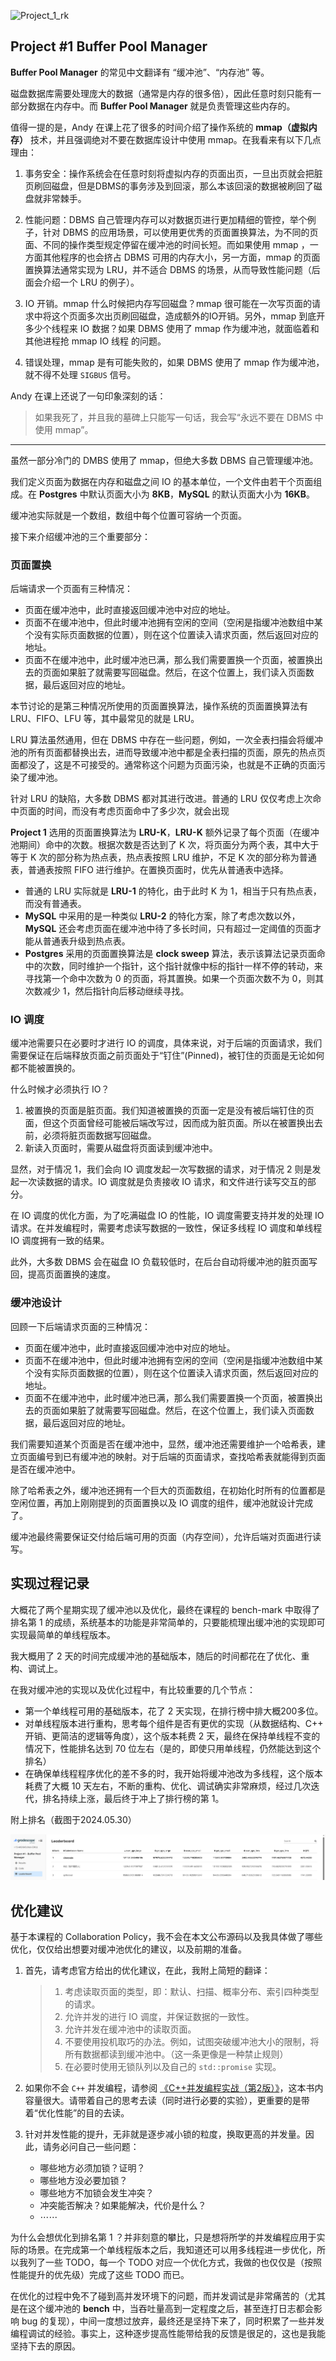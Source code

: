 ![Project_1_rk](./Project_1_rk.png)

## Project #1 Buffer Pool Manager

**Buffer Pool Manager** 的常见中文翻译有 “缓冲池”、“内存池” 等。

磁盘数据库需要处理庞大的数据（通常是内存的很多倍），因此任意时刻只能有一部分数据在内存中。而 **Buffer Pool Manager** 就是负责管理这些内存的。

值得一提的是，Andy 在课上花了很多的时间介绍了操作系统的 **mmap（虚拟内存）** 技术，并且强调绝对不要在数据库设计中使用 mmap。在我看来有以下几点理由：

1.   事务安全：操作系统会在任意时刻将虚拟内存的页面出页，一旦出页就会把脏页刷回磁盘，但是DBMS的事务涉及到回滚，那么本该回滚的数据被刷回了磁盘就非常棘手。
2.   性能问题：DBMS 自己管理内存可以对数据页进行更加精细的管控，举个例子，针对 DBMS 的应用场景，可以使用更优秀的页面置换算法，为不同的页面、不同的操作类型规定停留在缓冲池的时间长短。而如果使用 mmap ，一方面其他程序的也会挤占 DBMS 可用的内存大小，另一方面，mmap 的页面置换算法通常实现为 LRU，并不适合 DBMS 的场景，从而导致性能问题（后面会介绍一个 LRU 的例子）。
3.   IO 开销。mmap 什么时候把内存写回磁盘？mmap 很可能在一次写页面的请求中将这个页面多次出页刷回磁盘，造成额外的IO开销。另外，mmap 到底开多少个线程来 IO 数据？如果 DBMS 使用了 mmap 作为缓冲池，就面临着和其他进程抢 mmap IO 线程 的问题。

4.   错误处理，mmap 是有可能失败的，如果 DBMS 使用了 mmap 作为缓冲池，就不得不处理 `SIGBUS` 信号。

Andy 在课上还说了一句印象深刻的话：

>    如果我死了，并且我的墓碑上只能写一句话，我会写“永远不要在 DBMS 中使用 mmap”。

---

虽然一部分冷门的 DMBS 使用了 mmap，但绝大多数 DBMS 自己管理缓冲池。

我们定义页面为数据在内存和磁盘之间 IO 的基本单位，一个文件由若干个页面组成。在 **Postgres** 中默认页面大小为 **8KB**，**MySQL** 的默认页面大小为 **16KB**。

缓冲池实际就是一个数组，数组中每个位置可容纳一个页面。

接下来介绍缓冲池的三个重要部分：

### 页面置换

后端请求一个页面有三种情况：

-   页面在缓冲池中，此时直接返回缓冲池中对应的地址。
-   页面不在缓冲池中，但此时缓冲池拥有空闲的空间（空闲是指缓冲池数组中某个没有实际页面数据的位置），则在这个位置读入请求页面，然后返回对应的地址。
-   页面不在缓冲池中，此时缓冲池已满，那么我们需要置换一个页面，被置换出去的页面如果脏了就需要写回磁盘。然后，在这个位置上，我们读入页面数据，最后返回对应的地址。

本节讨论的是第三种情况所使用的页面置换算法，操作系统的页面置换算法有 LRU、FIFO、LFU 等，其中最常见的就是 LRU。

LRU 算法虽然通用，但在 DBMS 中存在一些问题，例如，一次全表扫描会将缓冲池的所有页面都替换出去，进而导致缓冲池中都是全表扫描的页面，原先的热点页面都没了，这是不可接受的。通常称这个问题为页面污染，也就是不正确的页面污染了缓冲池。

针对 LRU 的缺陷，大多数 DBMS 都对其进行改进。普通的 LRU 仅仅考虑上次命中页面的时间，而没有考虑页面命中了多少次，就会出现

**Project 1** 选用的页面置换算法为 **LRU-K**，**LRU-K** 额外记录了每个页面（在缓冲池期间）命中的次数。根据次数是否达到了 K 次，将页面分为两个表，其中大于等于 K 次的部分称为热点表，热点表按照 LRU 维护，不足 K 次的部分称为普通表，普通表按照 FIFO 进行维护。在置换页面时，优先从普通表中选择。

-   普通的 LRU 实际就是 **LRU-1**  的特化，由于此时 K 为 $1$，相当于只有热点表，而没有普通表。
-   **MySQL**  中采用的是一种类似 **LRU-2** 的特化方案，除了考虑次数以外，**MySQL** 还会考虑页面在缓冲池中待了多长时间，只有超过一定阈值的页面才能从普通表升级到热点表。
-   **Postgres** 采用的页面置换算法是 **clock sweep** 算法，表示该算法记录页面命中的次数，同时维护一个指针，这个指针就像中标的指针一样不停的转动，来寻找第一个命中次数为 $0$ 的页面，将其置换。如果一个页面次数不为 $0$，则其次数减少 $1$，然后指针向后移动继续寻找。

### IO 调度

缓冲池需要只在必要时才进行 IO 的调度，具体来说，对于后端的页面请求，我们需要保证在后端释放页面之前页面处于“钉住”(Pinned)，被钉住的页面是无论如何都不能被置换的。

什么时候才必须执行 IO？

1.   被置换的页面是脏页面。我们知道被置换的页面一定是没有被后端钉住的页面，但这个页面曾经可能被后端改写过，因而成为脏页面。所以在被置换出去前，必须将脏页面数据写回磁盘。
2.   新读入页面时，需要从磁盘将页面读到缓冲池中。

显然，对于情况 1，我们会向 IO 调度发起一次写数据的请求，对于情况 2 则是发起一次读数据的请求。IO 调度就是负责接收 IO 请求，和文件进行读写交互的部分。

在 IO 调度的优化方面，为了吃满磁盘 IO 的性能，IO 调度需要支持并发的处理 IO 请求。在并发编程时，需要考虑读写数据的一致性，保证多线程 IO 调度和单线程 IO 调度拥有一致的结果。

此外，大多数 DBMS 会在磁盘 IO 负载较低时，在后台自动将缓冲池的脏页面写回，提高页面置换的速度。

### 缓冲池设计

回顾一下后端请求页面的三种情况：

-   页面在缓冲池中，此时直接返回缓冲池中对应的地址。
-   页面不在缓冲池中，但此时缓冲池拥有空闲的空间（空闲是指缓冲池数组中某个没有实际页面数据的位置），则在这个位置读入请求页面，然后返回对应的地址。
-   页面不在缓冲池中，此时缓冲池已满，那么我们需要置换一个页面，被置换出去的页面如果脏了就需要写回磁盘。然后，在这个位置上，我们读入页面数据，最后返回对应的地址。

我们需要知道某个页面是否在缓冲池中，显然，缓冲池还需要维护一个哈希表，建立页面编号到已有缓冲池的映射。对于后端的页面请求，查找哈希表就能得到页面是否在缓冲池中。

除了哈希表之外，缓冲池还拥有一个巨大的页面数组，在初始化时所有的位置都是空闲位置，再加上刚刚提到的页面置换以及 IO 调度的组件，缓冲池就设计完成了。

缓冲池最终需要保证交付给后端可用的页面（内存空间），允许后端对页面进行读写。

## 实现过程记录

大概花了两个星期实现了缓冲池以及优化，最终在课程的 bench-mark 中取得了排名第 1 的成绩，系统基本的功能是非常简单的，只要能梳理出缓冲池的实现即可实现最简单的单线程版本。

我大概用了 $2$ 天的时间完成缓冲池的基础版本，随后的时间都花在了优化、重构、调试上。

在我对缓冲池的实现以及优化过程中，有比较重要的几个节点：

-   第一个单线程可用的基础版本，花了 $2$ 天实现，在排行榜中排大概200多位。
-   对单线程版本进行重构，思考每个组件是否有更优的实现（从数据结构、C++ 开销、更简洁的逻辑等角度），这个版本耗费 $2$ 天，最终在保持单线程不变的情况下，性能排名达到 $70$ 位左右（是的，即使只用单线程，仍然能达到这个排名）
-   在确保单线程程序优化的差不多的时，我开始将缓冲池改为多线程，这个版本耗费了大概 $10$ 天左右，不断的重构、优化、调试确实非常麻烦，经过几次迭代，排名持续上涨，最后终于冲上了排行榜的第 $1$。

附上排名（截图于2024.05.30）

![Project_1_rk](../pic/Project_1_rk.png)

## 优化建议

基于本课程的 Collaboration Policy，我不会在本文公布源码以及我具体做了哪些优化，仅仅给出想要对缓冲池优化的建议，以及前期的准备。

1.   首先，请考虑官方给出的优化建议，在此，我附上简短的翻译：

     >   1.   考虑读取页面的类型，即：默认、扫描、概率分布、索引四种类型的请求。
     >   2.   允许并发的进行 IO 调度，并保证数据的一致性。
     >   3.   允许并发在缓冲池中的读取页面。
     >   4.   不要使用投机取巧的办法。例如，试图突破缓冲池大小的限制，将所有数据都读到缓冲池中。（这一条更像是一种禁止规则）
     >   5.   在必要时使用无锁队列以及自己的 `std::promise` 实现。

2.   如果你不会 `C++` 并发编程，请参阅 [《C++并发编程实战（第2版）》](https://item.jd.com/13517424.html)，这本书内容量很大。请带着自己的思考去读（同时进行必要的实验），更重要的是带着“优化性能”的目的去读。
3.   针对并发性能的提升，无非就是逐步减小锁的粒度，换取更高的并发量。因此，请务必问自己一些问题：
     -   哪些地方必须加锁？证明？
     -   哪些地方没必要加锁？
     -   哪些地方不加锁会发生冲突？
     -   冲突能否解决？如果能解决，代价是什么？
     -   $\cdots\cdots$

为什么会想优化到排名第 $1$ ？并非刻意的攀比，只是想将所学的并发编程应用于实际的场景。在完成第一个单线程版本之后，我知道还可以用多线程进一步优化，所以我列了一些 TODO，每一个 TODO 对应一个优化方式，我做的也仅仅是（按照性能提升的优先级）完成了这些 TODO 而已。

在优化的过程中免不了碰到高并发环境下的问题，而并发调试是非常痛苦的（尤其是在这个缓冲池的 **bench** 中，当吞吐量高到一定程度之后，甚至连打日志都会影响 bug 的复现），中间一度想过放弃，最终还是坚持下来了，同时积累了一些并发编程调试的经验。事实上，这种逐步提高性能带给我的反馈是很足的，这也是我能坚持下去的原因。